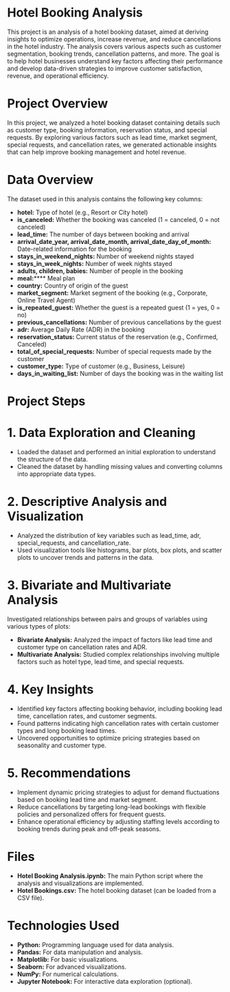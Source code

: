 # Hotel Booking Analysis
This project is an analysis of a hotel booking dataset, aimed at deriving insights to optimize operations, increase revenue, and reduce cancellations in the hotel industry. The analysis covers various aspects such as customer segmentation, booking trends, cancellation patterns, and more. The goal is to help hotel businesses understand key factors affecting their performance and develop data-driven strategies to improve customer satisfaction, revenue, and operational efficiency.

# Project Overview
In this project, we analyzed a hotel booking dataset containing details such as customer type, booking information, reservation status, and special requests. By exploring various factors such as lead time, market segment, special requests, and cancellation rates, we generated actionable insights that can help improve booking management and hotel revenue.

# Data Overview
The dataset used in this analysis contains the following key columns:

* **hotel:** Type of hotel (e.g., Resort or City hotel)
* **is_canceled:** Whether the booking was canceled (1 = canceled, 0 = not canceled)
* **lead_time:** The number of days between booking and arrival
* **arrival_date_year, arrival_date_month, arrival_date_day_of_month:** Date-related information for the booking
* **stays_in_weekend_nights:** Number of weekend nights stayed
* **stays_in_week_nights:** Number of week nights stayed
* **adults, children, babies:** Number of people in the booking
* **meal:****** Meal plan
* **country:** Country of origin of the guest
* **market_segment:** Market segment of the booking (e.g., Corporate, Online Travel Agent)
* **is_repeated_guest:** Whether the guest is a repeated guest (1 = yes, 0 = no)
* **previous_cancellations:** Number of previous cancellations by the guest
* **adr:** Average Daily Rate (ADR) in the booking
* **reservation_status:** Current status of the reservation (e.g., Confirmed, Canceled)
* **total_of_special_requests:** Number of special requests made by the customer
* **customer_type:** Type of customer (e.g., Business, Leisure)
* **days_in_waiting_list:** Number of days the booking was in the waiting list

# Project Steps

# 1. Data Exploration and Cleaning
* Loaded the dataset and performed an initial exploration to understand the structure of the data.
* Cleaned the dataset by handling missing values and converting columns into appropriate data types.

# 2. Descriptive Analysis and Visualization
* Analyzed the distribution of key variables such as lead_time, adr, special_requests, and cancellation_rate.
* Used visualization tools like histograms, bar plots, box plots, and scatter plots to uncover trends and patterns in the data.
  
# 3. Bivariate and Multivariate Analysis
Investigated relationships between pairs and groups of variables using various types of plots:
* **Bivariate Analysis:** Analyzed the impact of factors like lead time and customer type on cancellation rates and ADR.
* **Multivariate Analysis:** Studied complex relationships involving multiple factors such as hotel type, lead time, and special requests.
  
# 4. Key Insights
* Identified key factors affecting booking behavior, including booking lead time, cancellation rates, and customer segments.
* Found patterns indicating high cancellation rates with certain customer types and long booking lead times.
* Uncovered opportunities to optimize pricing strategies based on seasonality and customer type.
  
# 5. Recommendations
* Implement dynamic pricing strategies to adjust for demand fluctuations based on booking lead time and market segment.
* Reduce cancellations by targeting long-lead bookings with flexible policies and personalized offers for frequent guests.
* Enhance operational efficiency by adjusting staffing levels according to booking trends during peak and off-peak seasons.

# Files
* **Hotel Booking Analysis.ipynb:** The main Python script where the analysis and visualizations are implemented.
* **Hotel Bookings.csv:** The hotel booking dataset (can be loaded from a CSV file).

# Technologies Used
* **Python:** Programming language used for data analysis.
* **Pandas:** For data manipulation and analysis.
* **Matplotlib:** For basic visualizations.
* **Seaborn:** For advanced visualizations.
* **NumPy:** For numerical calculations.
* **Jupyter Notebook:** For interactive data exploration (optional).
